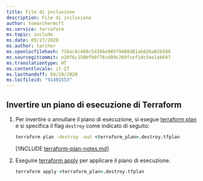 ```yaml
---
title: File di inclusione
description: File di inclusione
author: tomarchermsft
ms.service: terraform
ms.topic: include
ms.date: 09/27/2020
ms.author: tarcher
ms.openlocfilehash: 718ac8c480c5d366e985f9488d81ab626a82b586
ms.sourcegitcommit: e20f6c150bfb0f76cd99c269fcef1dc5ee1ab647
ms.translationtype: HT
ms.contentlocale: it-IT
ms.lasthandoff: 09/28/2020
ms.locfileid: "91401553"
---
```

## <a name="reverse-a-terraform-execution-plan"></a>Invertire un piano di esecuzione di Terraform

1. Per invertire o annullare il piano di esecuzione, si esegue [terraform plan](https://www.terraform.io/docs/commands/plan.html) e si specifica il flag `destroy` come indicato di seguito:

    ```cmd
    terraform plan -destroy -out <terraform_plan>.destroy.tfplan
    ```

    [!INCLUDE [terraform-plan-notes.md](terraform-plan-notes.md)]

1. Eseguire [terraform apply](https://www.terraform.io/docs/commands/apply.html) per applicare il piano di esecuzione.

    ```cmd
    terraform apply <terraform_plan>.destroy.tfplan
    ```
